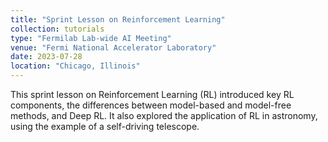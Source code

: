 ```yaml
---
title: "Sprint Lesson on Reinforcement Learning"
collection: tutorials
type: "Fermilab Lab-wide AI Meeting"
venue: "Fermi National Accelerator Laboratory"
date: 2023-07-28
location: "Chicago, Illinois"
---
```

This sprint lesson on Reinforcement Learning (RL) introduced key RL components, the differences between model-based and model-free methods, and Deep RL. It also explored the application of RL in astronomy, using the example of a self-driving telescope.